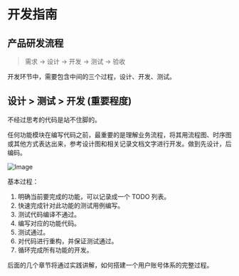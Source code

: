 # 开发指南

## 产品研发流程

> 需求 -> 设计 -> 开发 -> 测试 -> 验收

开发环节中，需要包含中间的三个过程，设计、开发、测试。

## 设计 > 测试 > 开发 (重要程度)

不经过思考的代码是站不住脚的。

任何功能模块在编写代码之前，最重要的是理解业务流程，将其用流程图、时序图或其他方式表达出来，参考设计图和相关记录文档文字进行开发。做到先设计，后编码。

![Image](https://www.ibm.com/developerworks/cn/linux/l-tdd/images/X.jpg)

基本过程：

1. 明确当前要完成的功能，可以记录成一个 TODO 列表。
2. 快速完成针对此功能的测试用例编写。
3. 测试代码编译不通过。
4. 编写对应的功能代码。
5. 测试通过。
6. 对代码进行重构，并保证测试通过。
7. 循环完成所有功能的开发。

后面的几个章节将通过实践讲解，如何搭建一个用户账号体系的完整过程。

